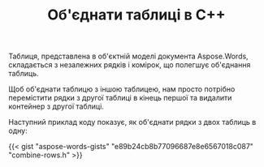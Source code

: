 ﻿---
title: Об'єднати таблиці в C++
second_title: Aspose.Words для C++
articleTitle: Об'єднання таблиць
linktitle: Об'єднання таблиць
description: "Розширені можливості роботи з таблицями. Як об'єднати дві таблиці в одну C++. Об'єднайте таблиці за допомогою C++."
type: docs
weight: 90
url: /uk/cpp/join-tables/
timestamp: 2024-01-27-14-07-04
---

Таблиця, представлена в об'єктній моделі документа Aspose.Words, складається з незалежних рядків і комірок, що полегшує об'єднання таблиць.

Щоб об'єднати таблицю з іншою таблицею, нам просто потрібно перемістити рядки з другої таблиці в кінець першої та видалити контейнер з другої таблиці.

Наступний приклад коду показує, як об'єднати рядки з двох таблиць в одну:

{{< gist "aspose-words-gists" "e89b24cb8b77096687e8e6567018c087" "combine-rows.h" >}}
